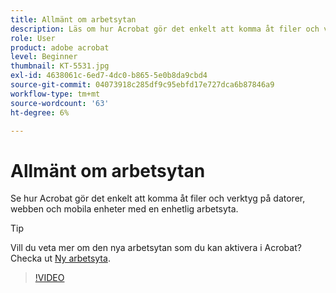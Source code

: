 ```yaml
---
title: Allmänt om arbetsytan
description: Läs om hur Acrobat gör det enkelt att komma åt filer och verktyg på datorer, webben och mobila enheter
role: User
product: adobe acrobat
level: Beginner
thumbnail: KT-5531.jpg
exl-id: 4638061c-6ed7-4dc0-b865-5e0b8da9cbd4
source-git-commit: 04073918c285df9c95ebfd17e727dca6b87846a9
workflow-type: tm+mt
source-wordcount: '63'
ht-degree: 6%

---
```


# Allmänt om arbetsytan

Se hur Acrobat gör det enkelt att komma åt filer och verktyg på datorer, webben och mobila enheter med en enhetlig arbetsyta.

>[!TIP]
>
>Vill du veta mer om den nya arbetsytan som du kan aktivera i Acrobat? Checka ut [Ny arbetsyta](new-workspace.md).

>[!VIDEO](https://video.tv.adobe.com/v/337971?hidetitle=true)

